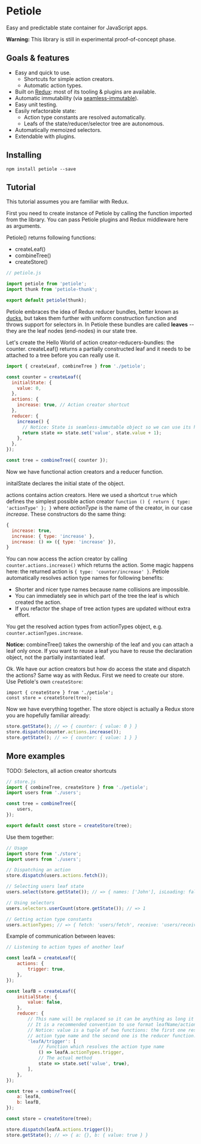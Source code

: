 # Petiole

Easy and predictable state container for JavaScript apps.

**Warning:** This library is still in experimental proof-of-concept phase.

## Goals & features

* Easy and quick to use.
  * Shortcuts for simple action creators.
  * Automatic action types.
* Built on [Redux](http://redux.js.org/): most of its tooling & plugins are available.
* Automatic immutability (via [seamless-immutable](https://github.com/rtfeldman/seamless-immutable)).
* Easy unit testing.
* Easily refactorable state:
  * Action type constants are resolved automatically.
  * Leafs of the state/reducer/selector tree are autonomous.
* Automatically memoized selectors.
* Extendable with plugins.

## Installing

```
npm install petiole --save
```

## Tutorial

This tutorial assumes you are familiar with Redux.

First you need to create instance of Petiole by calling the function imported from the library. You can pass Petiole plugins and Redux middleware here as arguments.

Petiole() returns following functions:
* createLeaf()
* combineTree()
* createStore()

```javascript
// petiole.js

import petiole from 'petiole';
import thunk from 'petiole-thunk';

export default petiole(thunk);
```

Petiole embraces the idea of Redux reducer bundles, better known as [ducks](https://github.com/erikras/ducks-modular-redux), but takes them further with uniform construction function and throws support for selectors in. In Petiole these bundles are called **leaves** -- they are the leaf nodes (end-nodes) in our state tree.

Let's create the Hello World of action creator-reducers-bundles: the counter. createLeaf() returns a partially constructed leaf and it needs to be attached to a tree before you can really use it.

```javascript
import { createLeaf, combineTree } from './petiole';

const counter = createLeaf({
  initialState: {
    value: 0,
  },
  actions: {
    increase: true, // Action creator shortcut
  },
  reducer: {
    increase() {
      // Notice: State is seamless-immutable object so we can use its helper functions
      return state => state.set('value', state.value + 1);
    },
  },
});

const tree = combineTree({ counter });
```

Now we have functional action creators and a reducer function.

initalState declares the initial state of the object.

actions contains action creators. Here we used a shortcut `true` which defines the simplest possible action creator `function () { return { type: 'actionType' }; }` where *actionType* is the name of the creator, in our case *increase*. These constructors do the same thing:

```javascript
{
  increase: true,
  increase: { type: 'increase' },
  increase: () => ({ type: 'increase' }),
}
```

You can now access the action creator by calling `counter.actions.increase()` which returns the action. Some magic happens here: the returned action is `{ type: 'counter/increase' }`. Petiole automatically resolves action type names for following benefits:

* Shorter and nicer type names because name collisions are impossible.
* You can immediately see in which part of the tree the leaf is which created the action.
* If you refactor the shape of tree action types are updated without extra effort.

You get the resolved action types from actionTypes object, e.g. `counter.actionTypes.increase`.

**Notice:** combineTree() takes the ownership of the leaf and you can attach a leaf only once. If you want to reuse a leaf you have to reuse the declaration object, not the partially instantiated leaf.

Ok. We have our action creators but how do access the state and dispatch the actions? Same way as with Redux. First we need to create our store. Use Petiole's own `createStore`:

```
import { createStore } from './petiole';
const store = createStore(tree);
```

Now we have everything together. The store object is actually a Redux store you are hopefully familiar already:

```javascript
store.getState(); // => { counter: { value: 0 } }
store.dispatch(counter.actions.increase());
store.getState(); // => { counter: { value: 1 } }
```

## More examples

TODO: Selectors, all action creator shortcuts

```javascript
// store.js
import { combineTree, createStore } from './petiole';
import users from './users';

const tree = combineTree({
    users,
});

export default const store = createStore(tree);
```

Use them together:

```javascript
// Usage
import store from './store';
import users from './users';

// Dispatching an action
store.dispatch(users.actions.fetch());

// Selecting users leaf state
users.select(store.getState()); // => { names: ['John'], isLoading: false, etc... }

// Using selectors
users.selectors.userCount(store.getState()); // => 1

// Getting action type constants
users.actionTypes; // => { fetch: 'users/fetch', receive: 'users/receive', etc... }
```

Example of communication between leaves:

```javascript
// Listening to action types of another leaf

const leafA = createLeaf({
    actions: {
        trigger: true,
    },
});

const leafB = createLeaf({
    initialState: {
        value: false,
    },
    reducer: {
        // This name will be replaced so it can be anything as long it contains /.
        // It is a recommended convention to use format leafName/actionType.
        // Notice: value is a tuple of two functions: the first one resolves the
        // action type name and the second one is the reducer function.
        'leafA/trigger': [
            // Function which resolves the action type name
            () => leafA.actionTypes.trigger,
            // The actual method
            state => state.set('value', true),
        ],
    },
});

const tree = combineTree({
    a: leafA,
    b: leafB,
});

const store = createStore(tree);

store.dispatch(leafA.actions.trigger());
store.getState(); // => { a: {}, b: { value: true } }
```